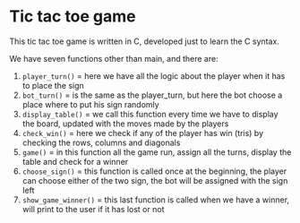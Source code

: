 # Tic tac toe game
This tic tac toe game is written in C, developed just to learn the C syntax.

We have seven functions other than main, and there are:
1. `player_turn()` = here we have all the logic about the player when it has to place the sign
2. `bot_turn()` = is the same as the player_turn, but here the bot choose a place where to put his sign randomly
3. `display_table()` = we call this function every time we have to display the board, updated with the moves made by the players
4. `check_win()` = here we check if any of the player has win (tris) by checking the rows, columns and diagonals
5. `game()` = in this function all the game run, assign all the turns, display the table and check for a winner
6. `choose_sign()` = this function is called once at the beginning, the player can choose either of the two sign, the bot will be assigned with the sign left
7. `show_game_winner()` = this last function is called when we have a winner, will print to the user if it has lost or not
